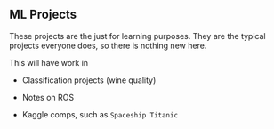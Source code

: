 ## ML Projects



These projects are the just for learning purposes. They are the typical projects everyone does, so there is nothing new here.

This will have work in

- Classification projects (wine quality)    

- Notes on ROS

- Kaggle comps, such as `Spaceship Titanic`
    
